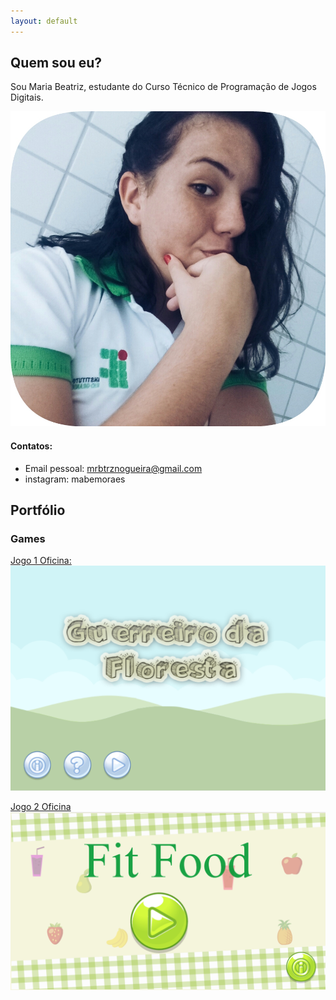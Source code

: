 ```yaml
---
layout: default
---
```

## [](#header-2)Quem sou eu?
  Sou Maria Beatriz, estudante do Curso Técnico de Programação de Jogos Digitais.

![](bia.jpeg)


#### [](#header-4)Contatos:

* Email pessoal: mrbtrznogueira@gmail.com
* instagram: mabemoraes

## [](#header-2)Portfólio 


### [](#header-3)Games 
[Jogo 1 Oficina: ![](gf.png)](https://emanuellicarine.github.io/GuerreiroDaFloresta/) 

[Jogo 2 Oficina ![](ff.png)](https://mrbtrzmoraes.github.io/FitFood/)
